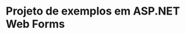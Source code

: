 ﻿# Projeto de exemplos em ASP.NET Web Forms

<!-- link to version in English -->
<div data-alt-locales="en-us"></div>
